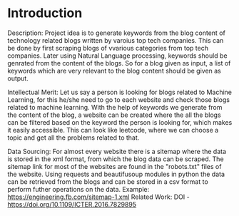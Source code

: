 ﻿# Introduction
Description: Project idea is to generate keywords from the blog content of technology related blogs written by varoius top tech companies. This can be done by first scraping blogs of vvarious categories from top tech companies. Later using Natural Language processing, keywords should be genrated from the content of the blogs. So for a blog given as input, a list of keywords which are very relevant to the blog content should be given as output.

Intellectual Merit: Let us say a person is looking for blogs related to Machine Learning, for this he/she need to go to each website and check those blogs related to machine learning. With the help of keywords we generate from the content of the blog, a website can be created where the all the blogs can be filtered based on the keyword the person is looking for, which makes it easily accessible. This can look like leetcode, where we can choose a topic and get all the problems related to that.

Data Sourcing: For almost every website there is a sitemap where the data is stored in the xml format, from which the blog data can be scraped. The sitemap link for most of the websites are found in the "robots.txt" files of the website. Using requests and beautifusoup modules in python the data can be retrieved from the blogs and can be stored in a csv format to perform futher operations on the data. Example: https://engineering.fb.com/sitemap-1.xml Related Work: DOI - https://doi.org/10.1109/ICTER.2016.7829895
